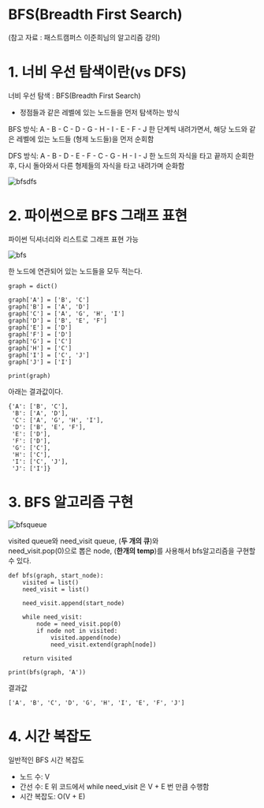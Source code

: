 BFS(Breadth First Search)
===
(참고 자료 : 패스트캠퍼스 이준희님의 알고리즘 강의)

# 1. 너비 우선 탐색이란(vs DFS)

너비 우선 탐색 : BFS(Breadth First Search)
- 정점들과 같은 레벨에 있는 노드들을 먼저 탐색하는 방식

BFS 방식: A - B - C - D - G - H - I - E - F - J
    한 단계씩 내려가면서, 해당 노드와 같은 레벨에 있는 노드들 (형제 노드들)을 먼저 순회함

DFS 방식: A - B - D - E - F - C - G - H - I - J
    한 노드의 자식을 타고 끝까지 순회한 후, 다시 돌아와서 다른 형제들의 자식을 타고 내려가며 순화함

![bfsdfs](https://user-images.githubusercontent.com/55550753/134816883-1a382d84-da7d-4b29-836b-6b9b3d4ccfc5.PNG)

# 2. 파이썬으로 BFS 그래프 표현

파이썬 딕셔너리와 리스트로 그래프 표현 가능  

![bfs](https://user-images.githubusercontent.com/55550753/134817016-c1730071-97f5-479e-9dc3-4964b1ee1802.PNG)  

한 노드에 연관되어 있는 노드들을 모두 적는다.  

```text
graph = dict()

graph['A'] = ['B', 'C']
graph['B'] = ['A', 'D']
graph['C'] = ['A', 'G', 'H', 'I']
graph['D'] = ['B', 'E', 'F']
graph['E'] = ['D']
graph['F'] = ['D']
graph['G'] = ['C']
graph['H'] = ['C']
graph['I'] = ['C', 'J']
graph['J'] = ['I']

print(graph)
```
아래는 결과값이다.  
```text
{'A': ['B', 'C'],
 'B': ['A', 'D'],
 'C': ['A', 'G', 'H', 'I'],
 'D': ['B', 'E', 'F'],
 'E': ['D'],
 'F': ['D'],
 'G': ['C'],
 'H': ['C'],
 'I': ['C', 'J'],
 'J': ['I']}
```

# 3. BFS 알고리즘 구현

![bfsqueue](https://user-images.githubusercontent.com/55550753/134817145-d7a3b525-c928-404e-8ecf-3b96da889fa8.PNG)  

visited queue와 need_visit queue, (**두 개의 큐**)와  
need_visit.pop(0)으로 뽑은 node, (**한개의 temp**)를 사용해서 bfs알고리즘을 구현할 수 있다.  


```text
def bfs(graph, start_node):
    visited = list()
    need_visit = list()
    
    need_visit.append(start_node)
    
    while need_visit:
        node = need_visit.pop(0)
        if node not in visited:
            visited.append(node)
            need_visit.extend(graph[node])
    
    return visited

print(bfs(graph, 'A'))
```
결과값
```text
['A', 'B', 'C', 'D', 'G', 'H', 'I', 'E', 'F', 'J']
```

# 4. 시간 복잡도

일반적인 BFS 시간 복잡도
- 노드 수: V
- 간선 수: E
위 코드에서 while need_visit 은 V + E 번 만큼 수행함
- 시간 복잡도: O(V + E)